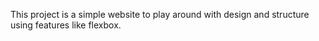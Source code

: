 This project is a simple website to play around with design and structure using features like flexbox.
